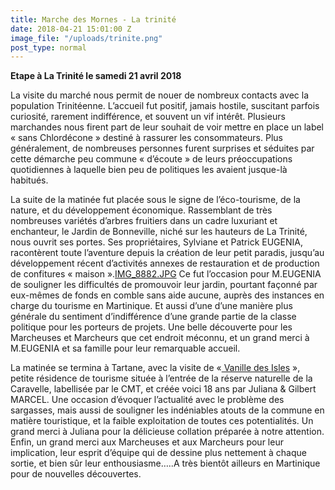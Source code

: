 ```yaml
---
title: Marche des Mornes - La trinité
date: 2018-04-21 15:01:00 Z
image_file: "/uploads/trinite.png"
post_type: normal
---
```


**Etape à La Trinité le samedi 21 avril 2018**

La visite du marché nous permit de nouer de nombreux contacts avec la population Trinitéenne.
L’accueil fut positif, jamais hostile, suscitant parfois curiosité, rarement indifférence, et souvent un vif intérêt.
Plusieurs marchandes nous firent part de leur souhait de voir mettre en place un label « sans Chlordécone » destiné à rassurer les consommateurs.
Plus généralement, de nombreuses personnes furent surprises et séduites par cette démarche peu commune « d’écoute » de leurs préoccupations quotidiennes à laquelle bien peu de politiques les avaient jusque-là habitués.

La suite de la matinée fut placée sous le signe de l’éco-tourisme, de la nature, et du développement économique.
Rassemblant de très nombreuses variétés d’arbres fruitiers dans un cadre luxuriant et enchanteur, le Jardin de Bonneville, niché sur les hauteurs de La Trinité, nous ouvrit ses portes.
Ses propriétaires, Sylviane et Patrick EUGENIA, racontèrent toute l’aventure depuis la création de leur petit paradis, jusqu’au développement récent d’activités annexes de restauration et de production de confitures « maison ».[IMG_8882.JPG](/uploads/IMG_8882.JPG)
Ce fut l’occasion pour M.EUGENIA de souligner les difficultés de promouvoir leur jardin, pourtant façonné par eux-mêmes de fonds en comble sans aide aucune, auprès des instances en charge du tourisme en Martinique. Et aussi d’une d’une manière plus générale du sentiment d’indifférence d’une grande partie de la classe politique pour les porteurs de projets.
Une belle découverte pour les Marcheuses et Marcheurs que cet endroit méconnu, et un grand merci à M.EUGENIA et sa famille pour leur remarquable accueil. 

La matinée se termina à Tartane, avec la visite de «[ Vanille des Isles](http://www.vanilledesisles.com) », petite résidence de tourisme située à l’entrée de la réserve naturelle de la Caravelle, labellisée par le CMT, et créée voici 18 ans par Juliana & Gilbert MARCEL.
Une occasion d’évoquer l’actualité avec le problème des sargasses, mais aussi de souligner les indéniables atouts de la commune en matière touristique, et la faible exploitation de toutes ces potentialités.
Un grand merci à Juliana pour la délicieuse collation préparée à notre attention.
Enfin, un grand merci aux Marcheuses et aux Marcheurs pour leur implication, leur esprit d’équipe qui de dessine plus nettement à chaque sortie, et bien sûr leur enthousiasme…..A très bientôt ailleurs en Martinique pour de nouvelles découvertes.